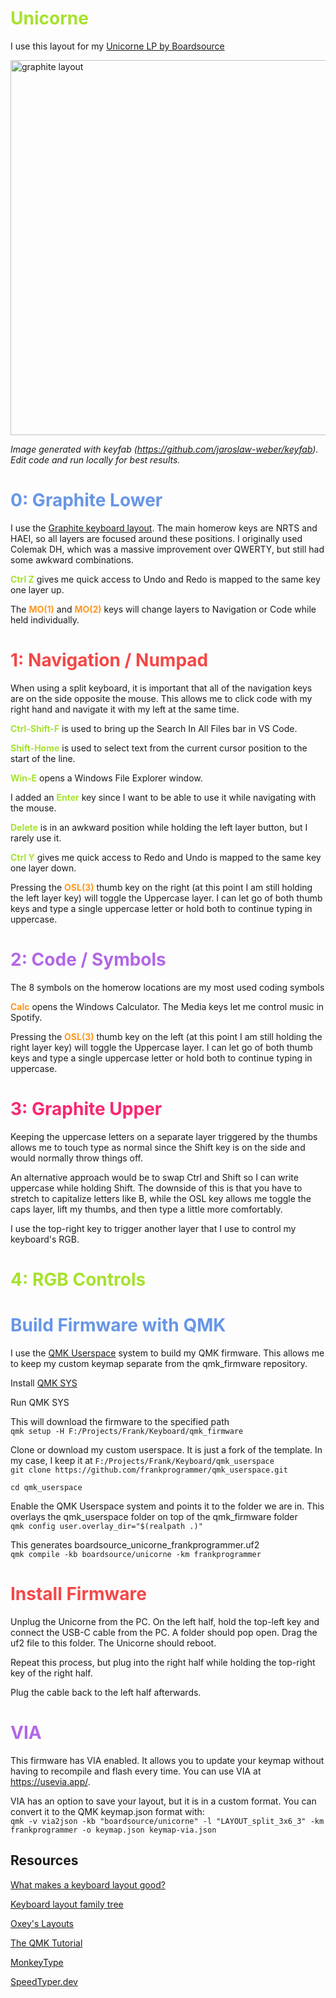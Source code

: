 # <font color="#A6E22E">Unicorne</font>

I use this layout for my [Unicorne LP by Boardsource](https://www.boardsource.xyz/products/unicorne-LP)

<img src="unicorneLayout-Graphite.png" alt="graphite layout" width="600"/>

*Image generated with keyfab (https://github.com/jaroslaw-weber/keyfab). Edit code and run locally for best results.*

# <font color="#6796e6">0: Graphite Lower</font>

I use the [Graphite keyboard layout](https://github.com/rdavison/graphite-layout). The main homerow keys are NRTS and HAEI, so all layers are focused around these positions. I originally used Colemak DH, which was a massive improvement over QWERTY, but still had some awkward combinations.

<font color="#A6E22E">**Ctrl Z**</font> gives me quick access to Undo and Redo is mapped to the same key one layer up.

The <font color="#FD971F">**MO(1)**</font> and <font color="#FD971F">**MO(2)**</font> keys will change layers to Navigation or Code while held individually.

# <font color="#F44747">1: Navigation / Numpad</font>

When using a split keyboard, it is important that all of the navigation keys are on the side opposite the mouse. This allows me to click code with my right hand and navigate it with my left at the same time. 

<font color="#A6E22E">**Ctrl-Shift-F**</font> is used to bring up the Search In All Files bar in VS Code.

<font color="#A6E22E">**Shift-Home**</font> is used to select text from the current cursor position to the start of the line.

<font color="#A6E22E">**Win-E**</font> opens a Windows File Explorer window.

I added an <font color="#A6E22E">**Enter**</font> key since I want to be able to use it while navigating with the mouse.

<font color="#A6E22E">**Delete**</font> is in an awkward position while holding the left layer button, but I rarely use it.

<font color="#A6E22E">**Ctrl Y**</font> gives me quick access to Redo and Undo is mapped to the same key one layer down.

Pressing the <font color="#FD971F">**OSL(3)**</font> thumb key on the right (at this point I am still holding the left layer key) will toggle the Uppercase layer. I can let go of both thumb keys and type a single uppercase letter or hold both to continue typing in uppercase.

# <font color="#b267e6">2: Code / Symbols</font>

The 8 symbols on the homerow locations are my most used coding symbols

<font color="#FD971F">**Calc**</font> opens the Windows Calculator. The Media keys let me control music in Spotify.

Pressing the <font color="#FD971F">**OSL(3)**</font> thumb key on the left (at this point I am still holding the right layer key) will toggle the Uppercase layer. I can let go of both thumb keys and type a single uppercase letter or hold both to continue typing in uppercase.

# <font color="#F92672">3: Graphite Upper</font>

Keeping the uppercase letters on a separate layer triggered by the thumbs allows me to touch type as normal since the Shift key is on the side and would normally throw things off.

An alternative approach would be to swap Ctrl and Shift so I can write uppercase while holding Shift. The downside of this is that you have to stretch to capitalize letters like B, while the OSL key allows me toggle the caps layer, lift my thumbs, and then type a little more comfortably.

I use the top-right key to trigger another layer that I use to control my keyboard's RGB.

# <font color="#A6E22E">4: RGB Controls</font>

# <font color="#6796e6">Build Firmware with QMK</font>

I use the [QMK Userspace](https://docs.qmk.fm/#/newbs_external_userspace) system to build my QMK firmware. This allows me to keep my custom keymap separate from the qmk_firmware repository.

Install [QMK SYS](https://github.com/qmk/qmk_distro_msys/releases/latest)

Run QMK SYS

This will download the firmware to the specified path<br>
`qmk setup -H F:/Projects/Frank/Keyboard/qmk_firmware`

Clone or download my custom userspace. It is just a fork of the template. In my case, I keep it at `F:/Projects/Frank/Keyboard/qmk_userspace`<br>
`git clone https://github.com/frankprogrammer/qmk_userspace.git`

`cd qmk_userspace`

Enable the QMK Userspace system and points it to the folder we are in. This overlays the qmk_userspace folder on top of the qmk_firmware folder<br>
`qmk config user.overlay_dir="$(realpath .)"`

This generates boardsource_unicorne_frankprogrammer.uf2<br>
`qmk compile -kb boardsource/unicorne -km frankprogrammer`

# <font color="#F44747">Install Firmware</font>
Unplug the Unicorne from the PC. On the left half, hold the top-left key and connect the USB-C cable from the PC. A folder should pop open. Drag the uf2 file to this folder. The Unicorne should reboot. 

Repeat this process, but plug into the right half while holding the top-right key of the right half. 

Plug the cable back to the left half afterwards. 

# <font color="#b267e6">VIA</font>
This firmware has VIA enabled. It allows you to update your keymap without having to recompile and flash every time. You can use VIA at https://usevia.app/. 

VIA has an option to save your layout, but it is in a custom format. You can convert it to the QMK keymap.json format with:<br>
`qmk -v via2json -kb "boardsource/unicorne" -l "LAYOUT_split_3x6_3" -km frankprogrammer -o keymap.json keymap-via.json`

## Resources
[What makes a keyboard layout good?](https://semilin.github.io/blog/2023/layout_quality.html)

[Keyboard layout family tree](https://www.reddit.com/r/KeyboardLayouts/comments/11g3xlx/keyboard_layout_family_tree/)

[Oxey's Layouts](https://oxey.dev/index.html)

[The QMK Tutorial](https://docs.qmk.fm/#/newbs)

[MonkeyType](https://monkeytype.com/)

[SpeedTyper.dev](https://speedtyper.dev/)
